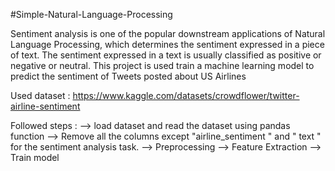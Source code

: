 #Simple-Natural-Language-Processing

Sentiment analysis is one of the popular downstream applications of Natural Language Processing, which determines the sentiment expressed in a piece of text. The sentiment expressed in a text is usually classified as positive or negative or neutral. This project is used train a machine learning model to predict the sentiment of Tweets posted about US Airlines

Used dataset : https://www.kaggle.com/datasets/crowdflower/twitter-airline-sentiment

Followed steps :
  --> load dataset and read the dataset using pandas function
  --> Remove all the columns except "airline_sentiment " and " text " for the sentiment analysis task.
  --> Preprocessing
  --> Feature Extraction 
  --> Train model

